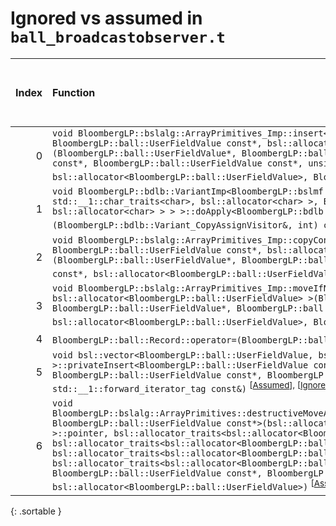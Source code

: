 # Ignored vs assumed in `ball_broadcastobserver.t`

<script src="../sorttable.js"></script>

|   Index | Function                                                                                                                                                                                                                                                                                                                                                                                                                                                                                                                                                                                                                                                                                                                                                                                                                                       |   Difference in number of lines |   Function size difference in bytes |   Number of lines in assumed build | Number of bytes in assumed build   |   Number of lines in ignored build | Number of bytes in ignored build   |
|--------:|:-----------------------------------------------------------------------------------------------------------------------------------------------------------------------------------------------------------------------------------------------------------------------------------------------------------------------------------------------------------------------------------------------------------------------------------------------------------------------------------------------------------------------------------------------------------------------------------------------------------------------------------------------------------------------------------------------------------------------------------------------------------------------------------------------------------------------------------------------|--------------------------------:|------------------------------------:|-----------------------------------:|:-----------------------------------|-----------------------------------:|:-----------------------------------|
|       0 | `void BloombergLP::bslalg::ArrayPrimitives_Imp::insert<BloombergLP::ball::UserFieldValue, BloombergLP::ball::UserFieldValue const*, bsl::allocator<BloombergLP::ball::UserFieldValue> >(BloombergLP::ball::UserFieldValue*, BloombergLP::ball::UserFieldValue*, BloombergLP::ball::UserFieldValue const*, BloombergLP::ball::UserFieldValue const*, unsigned long, bsl::allocator<BloombergLP::ball::UserFieldValue>, BloombergLP::bslmf::MetaInt<0>*)` <sup>\[[Assumed](0.assume.s)\], \[[Ignored](0.none.s)\], \[[Diff](0.diff.html)\]                                                                                                                                                                                                                                                                                                       |                              29 |                                 128 |                                816 | 4,302,912                          |                                688 | 4,303,536                          |
|       1 | `void BloombergLP::bdlb::VariantImp<BloombergLP::bslmf::TypeList<long long, double, bsl::basic_string<char, std::__1::char_traits<char>, bsl::allocator<char> >, BloombergLP::bdlt::DatetimeTz, bsl::vector<char, bsl::allocator<char> > > >::doApply<BloombergLP::bdlb::Variant_CopyAssignVisitor&>(BloombergLP::bdlb::Variant_CopyAssignVisitor&, int) const` <sup>\[[Assumed](1.assume.s)\], \[[Ignored](1.none.s)\], \[[Diff](1.diff.html)\]                                                                                                                                                                                                                                                                                                                                                                                               |                               1 |                                   0 |                                288 | 4,300,912                          |                                288 | 4,301,008                          |
|       2 | `void BloombergLP::bslalg::ArrayPrimitives_Imp::copyConstruct<BloombergLP::ball::UserFieldValue, BloombergLP::ball::UserFieldValue const*, bsl::allocator<BloombergLP::ball::UserFieldValue> >(BloombergLP::ball::UserFieldValue*, BloombergLP::ball::UserFieldValue const*, BloombergLP::ball::UserFieldValue const*, bsl::allocator<BloombergLP::ball::UserFieldValue>, BloombergLP::bslmf::MetaInt<0>*)` <sup>\[[Assumed](2.assume.s)\], \[[Ignored](2.none.s)\], \[[Diff](2.diff.html)\]                                                                                                                                                                                                                                                                                                                                                   |                             -26 |                                 -80 |                                224 | 4,302,464                          |                                304 | 4,302,928                          |
|       3 | `void BloombergLP::bslalg::ArrayPrimitives_Imp::moveIfNoexcept<BloombergLP::ball::UserFieldValue, bsl::allocator<BloombergLP::ball::UserFieldValue> >(BloombergLP::ball::UserFieldValue*, BloombergLP::ball::UserFieldValue*, BloombergLP::ball::UserFieldValue*, bsl::allocator<BloombergLP::ball::UserFieldValue>, BloombergLP::bslmf::MetaInt<0>*)` <sup>\[[Assumed](3.assume.s)\], \[[Ignored](3.none.s)\], \[[Diff](3.diff.html)\]                                                                                                                                                                                                                                                                                                                                                                                                        |                             -26 |                                 -80 |                                224 | 4,302,688                          |                                304 | 4,303,232                          |
|       4 | `BloombergLP::ball::Record::operator=(BloombergLP::ball::Record const&)` <sup>\[[Assumed](4.assume.s)\], \[[Ignored](4.none.s)\], \[[Diff](4.diff.html)\]                                                                                                                                                                                                                                                                                                                                                                                                                                                                                                                                                                                                                                                                                      |                             -34 |                                -128 |                                320 | 4,300,256                          |                                448 | 4,300,304                          |
|       5 | `void bsl::vector<BloombergLP::ball::UserFieldValue, bsl::allocator<BloombergLP::ball::UserFieldValue> >::privateInsert<BloombergLP::ball::UserFieldValue const*>(BloombergLP::ball::UserFieldValue const*, BloombergLP::ball::UserFieldValue const*, BloombergLP::ball::UserFieldValue const*, std::__1::forward_iterator_tag const&)` <sup>\[[Assumed](5.assume.s)\], \[[Ignored](5.none.s)\], \[[Diff](5.diff.html)\]                                                                                                                                                                                                                                                                                                                                                                                                                       |                             -48 |                                -160 |                                512 | 4,301,632                          |                                672 | 4,301,728                          |
|       6 | `void BloombergLP::bslalg::ArrayPrimitives::destructiveMoveAndInsert<bsl::allocator<BloombergLP::ball::UserFieldValue>, BloombergLP::ball::UserFieldValue const*>(bsl::allocator_traits<bsl::allocator<BloombergLP::ball::UserFieldValue> >::pointer, bsl::allocator_traits<bsl::allocator<BloombergLP::ball::UserFieldValue> >::pointer*, bsl::allocator_traits<bsl::allocator<BloombergLP::ball::UserFieldValue> >::pointer, bsl::allocator_traits<bsl::allocator<BloombergLP::ball::UserFieldValue> >::pointer, bsl::allocator_traits<bsl::allocator<BloombergLP::ball::UserFieldValue> >::pointer, BloombergLP::ball::UserFieldValue const*, BloombergLP::ball::UserFieldValue const*, unsigned long, bsl::allocator<BloombergLP::ball::UserFieldValue>)` <sup>\[[Assumed](6.assume.s)\], \[[Ignored](6.none.s)\], \[[Diff](6.diff.html)\] |                             -70 |                                -208 |                                320 | 4,302,144                          |                                528 | 4,302,400                          |
{: .sortable }
